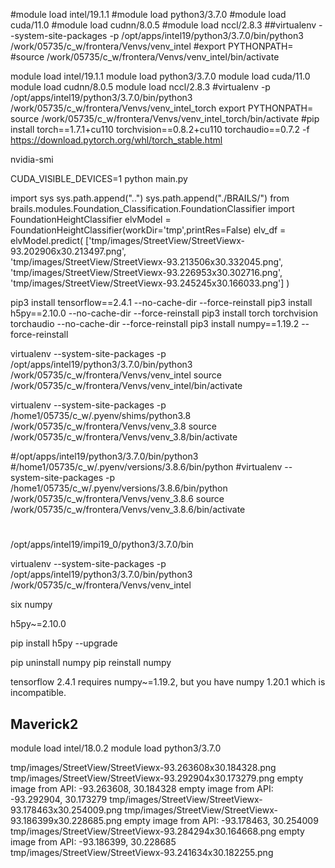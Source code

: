 

#module load intel/19.1.1
#module load python3/3.7.0
#module load cuda/11.0
#module load cudnn/8.0.5
#module load nccl/2.8.3
##virtualenv --system-site-packages -p /opt/apps/intel19/python3/3.7.0/bin/python3 /work/05735/c_w/frontera/Venvs/venv_intel
#export PYTHONPATH=
#source /work/05735/c_w/frontera/Venvs/venv_intel/bin/activate



module load intel/19.1.1
module load python3/3.7.0
module load cuda/11.0
module load cudnn/8.0.5
module load nccl/2.8.3
#virtualenv -p /opt/apps/intel19/python3/3.7.0/bin/python3 /work/05735/c_w/frontera/Venvs/venv_intel_torch
export PYTHONPATH=
source /work/05735/c_w/frontera/Venvs/venv_intel_torch/bin/activate
#pip install torch==1.7.1+cu110 torchvision==0.8.2+cu110 torchaudio==0.7.2 -f https://download.pytorch.org/whl/torch_stable.html

nvidia-smi

CUDA_VISIBLE_DEVICES=1 python main.py

import sys
sys.path.append("..")
sys.path.append("./BRAILS/")
from brails.modules.Foundation_Classification.FoundationClassifier import FoundationHeightClassifier
elvModel = FoundationHeightClassifier(workDir='tmp',printRes=False)
elv_df = elvModel.predict(
['tmp/images/StreetView/StreetViewx-93.202906x30.213497.png',  
 'tmp/images/StreetView/StreetViewx-93.213506x30.332045.png',  
 'tmp/images/StreetView/StreetViewx-93.226953x30.302716.png',  
 'tmp/images/StreetView/StreetViewx-93.245245x30.166033.png']
)


pip3 install tensorflow==2.4.1 --no-cache-dir --force-reinstall
pip3 install h5py==2.10.0 --no-cache-dir --force-reinstall
pip3 install torch torchvision torchaudio --no-cache-dir --force-reinstall
pip3 install numpy==1.19.2 --force-reinstall

virtualenv --system-site-packages -p /opt/apps/intel19/python3/3.7.0/bin/python3 /work/05735/c_w/frontera/Venvs/venv_intel
source /work/05735/c_w/frontera/Venvs/venv_intel/bin/activate

virtualenv --system-site-packages -p /home1/05735/c_w/.pyenv/shims/python3.8 /work/05735/c_w/frontera/Venvs/venv_3.8
source /work/05735/c_w/frontera/Venvs/venv_3.8/bin/activate

#/opt/apps/intel19/python3/3.7.0/bin/python3
#/home1/05735/c_w/.pyenv/versions/3.8.6/bin/python
#virtualenv --system-site-packages -p /home1/05735/c_w/.pyenv/versions/3.8.6/bin/python /work/05735/c_w/frontera/Venvs/venv_3.8.6
source /work/05735/c_w/frontera/Venvs/venv_3.8.6/bin/activate

#


/opt/apps/intel19/impi19_0/python3/3.7.0/bin


virtualenv --system-site-packages -p /opt/apps/intel19/python3/3.7.0/bin/python3 /work/05735/c_w/frontera/Venvs/venv_intel

six
numpy

h5py~=2.10.0

pip install h5py --upgrade


pip uninstall numpy
pip reinstall numpy

tensorflow 2.4.1 requires numpy~=1.19.2, but you have numpy 1.20.1 which is incompatible.


## Maverick2

module load intel/18.0.2
module load python3/3.7.0



tmp/images/StreetView/StreetViewx-93.263608x30.184328.png
tmp/images/StreetView/StreetViewx-93.292904x30.173279.png
empty image from API: -93.263608, 30.184328
empty image from API: -93.292904, 30.173279
tmp/images/StreetView/StreetViewx-93.178463x30.254009.png
tmp/images/StreetView/StreetViewx-93.186399x30.228685.png
empty image from API: -93.178463, 30.254009
tmp/images/StreetView/StreetViewx-93.284294x30.164668.png
empty image from API: -93.186399, 30.228685
tmp/images/StreetView/StreetViewx-93.241634x30.182255.png